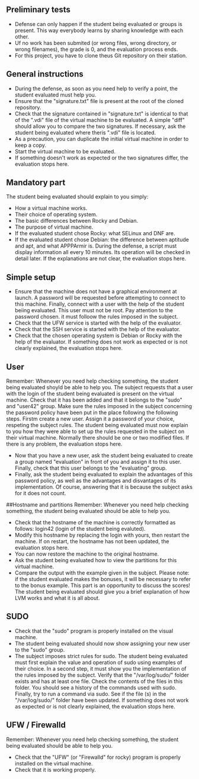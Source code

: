 ## Preliminary tests

- Defense can only happen if the student being evaluated or groups is present. This way everybody learns by sharing knowledge with each other.
- Uf no work has been submited (or wrong files, wrong directory, or wrong filenames), the grade is 0, and the evaluation process ends.
- For this project, you have to clone theus Git repository on their station.

## General instructions

- During the defense, as soon as you need help to verify a point, the student evaluated must help you.
- Ensure that the "signature.txt" file is present at the root of the cloned repository.
- Check that the signature contained in "signature.txt" is identical to that of the ".vdi" file of the virtual machine to be evaluated. A simple "diff" should allow you to compare the two signatures. If necessary, ask the student being evaluated where theris ".vdi" file is located.
- As a precaution, you can duplicate the initial virtual machine in order to keep a copy.
- Start the virtual machine to be evaluated.
- If something doesn't work as expected or the two signatures differ, the evaluation stops here.

## Mandatory part

The student being evaluated should explain to you simply:
  - How a virtual machine works.
  - Their choice of operating system.
  - The basic differences between Rocky and Debian.
  - The purpose of virtual machine.
  - If the evaluated student chose Rocky: what SELinux and DNF are.
  - If the evaluated student chose Debian: the difference between aptitude and apt, and what APPPArmir is. During the defense, a script must display information all every 10 minutes. Its operation will be checked in detail later. If the explanations are not clear, the evaluation stops here.

## Simple setup
- Ensure that the machine does not have a graphical environment at launch. A password will be requested before attempting to connect to this machine. Finally, connect with a user with the help of the student beiing evaluated. This user must not be root. Pay attention to the password chosen. it must folloow the rules imposed in the subject.
- Check that the UFW service is started with the help of the evaluator.
- Check that the SSH service is started with the help of the evaluator.
- Check that the chosen operating system is Debian or Rocky with the help of the evaluator. If something does not work as expected or is not clearly explained, the evaluation stops here.

## User
Remember: Whenever you need help checking something, the student being evaluated shoyld be able to help you.
The subject requests that a user with the login of the student being evaluated is present on the virtual machine. Check that it has been added and that it belongs to the "sudo" and "user42" group.
Make sure the rules imposed in the subject concerning the password policy have been put in the place following the following steps.
Firstm create a new user. Assign it a password of your choice, respeting the subject rules. The student being evaluated must now explain to you how they were able to set up the rules requested in the subject on their virtual machine.
Normally there should be one or two modified files. If there is any problem, the evaluation stops here.
- Now that you have a new user, ask the student being evaluated to create a group named "evaluation" in front of you and assign it to this user. Finally, check that this user belongs to the "evaluating" group.
- Finally, ask the student being evaluated to explain the advantages of this password policy, as well as the advantages and disvantages of its implementation. Of course, answering that it is because the subject asks for it does not count.

##Hostname and partitions
Remember: Whenever you need help checking something, the student being evaluated should be able to help you.
- Check that the hostname of the machine is correctly formatted as follows: login42 (login of the student being evaluted).
- Modify this hostname by replacing the login with yours, then restart the machine. If on restart, the hostname has not been updated, the evaluation stops here.
- You can now restore the machine to the original hostname.
- Ask the student being evaluated how to view the partitions for this virtual machine.
- Compare the output with the example given in the subject. Please note: if the student evaluated makes the bonuses, it will be necessary to refer to the bonus example.
  This part is an opportunity to discuss the scores! The student being evaluated should give you a brief explanation of how LVM works and what it is all about.

## SUDO
- Check that the "sudo" program is properly installed on the visual machine.
- The student being evaluated should now show assigning your new user to the "sudo" group.
- The subject imposes strict rules for sudo. The student being evaluated must first explain the value and operation of sudo using examples of their choice. In a second step, it must show you the implementation of the rules imposed by the subject.
Verify that the "/var/log/sudo/" folder exists and has at least one file. Check the contents of the files in this folder. You should see a history of the commands used with sudo. Finally, try to run a command via sudo. See if the file (s) in the "/var/log/sudo/" folder have been updated. If something does not work as expected or is not clearly explained, the evaluation stops here.

## UFW / Firewalld
Remember: Whenever you need help checking something, the student being evaluated should be able to help you.
- Check that the "UFW" (or "Firewalld" for rocky) program is properly installed on the virtual machine.
- Check that it is working properly.

